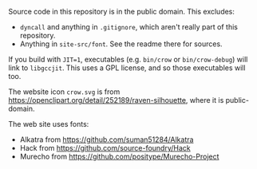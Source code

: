 Source code in this repository is in the public domain. This excludes:

* `dyncall` and anything in `.gitignore`, which aren't really part of this repository.
* Anything in `site-src/font`. See the readme there for sources.

If you build with `JIT=1`, executables (e.g. `bin/crow` or `bin/crow-debug`) will link to `libgccjit`.
This uses a GPL license, and so those executables will too.

The website icon `crow.svg` is from https://openclipart.org/detail/252189/raven-silhouette, where it is public-domain.

The web site uses fonts:
* Alkatra from https://github.com/suman51284/Alkatra
* Hack from https://github.com/source-foundry/Hack
* Murecho from https://github.com/positype/Murecho-Project
